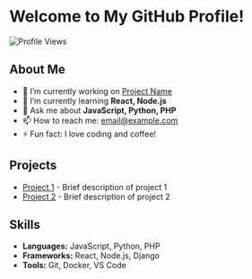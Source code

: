 # Welcome to My GitHub Profile!

![Profile Views](https://komarev.com/ghpvc/?username=yourusername&color=blue)

## About Me
- 🔭 I’m currently working on [Project Name](link-to-project)
- 🌱 I’m currently learning **React, Node.js**
- 💬 Ask me about **JavaScript, Python, PHP**
- 📫 How to reach me: [email@example.com](mailto:email@example.com)
- ⚡ Fun fact: I love coding and coffee!

## Projects
- [Project 1](link-to-project1) - Brief description of project 1
- [Project 2](link-to-project2) - Brief description of project 2

## Skills
- **Languages:** JavaScript, Python, PHP
- **Frameworks:** React, Node.js, Django
- **Tools:** Git, Docker, VS Code
